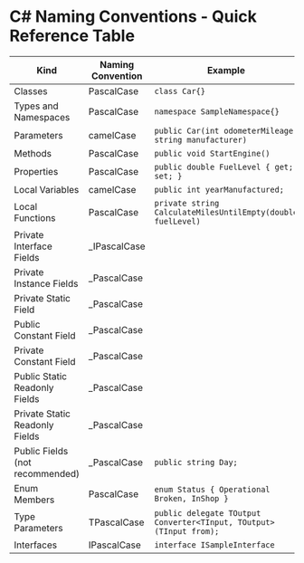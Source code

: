 # C# Naming Conventions - Quick Reference Table

| Kind                                 | Naming Convention |  Example                                                           |
| ------------------------------------ | ----------------- | ------------------------------------------------------------------ |
| Classes                              | PascalCase        | `class Car{}`                                                      |
| Types and Namespaces                 | PascalCase        | `namespace SampleNamespace{}`                                      |
| Parameters                           | camelCase         | `public Car(int odometerMileage, string manufacturer)`             |
| Methods                              | PascalCase        | `public void StartEngine()`                                        |
| Properties                           | PascalCase        | `public double FuelLevel { get; set; }`                            |
| Local Variables                      | camelCase         | `public int yearManufactured;`                                     |
| Local Functions                      | PascalCase        | `private string CalculateMilesUntilEmpty(double fuelLevel)`        |
| Private Interface Fields             | _IPascalCase      |                                                                    |
| Private Instance Fields              | _PascalCase       |                                                                    |
| Private Static Field                 | _PascalCase       |                                                                    |
| Public Constant Field                | _PascalCase       |                                                                    |
| Private Constant Field               | _PascalCase       |                                                                    |
| Public Static Readonly Fields        | _PascalCase       |                                                                    |
| Private Static Readonly Fields       | _PascalCase       |                                                                    |
| Public Fields (not recommended)      | _PascalCase       | `public string Day;`                                               |
| Enum Members                         | PascalCase        | `enum Status { Operational Broken, InShop }`                       |
| Type Parameters                      | TPascalCase       | `public delegate TOutput Converter<TInput, TOutput>(TInput from);` |
| Interfaces                           | IPascalCase       | `interface ISampleInterface`                                       |
